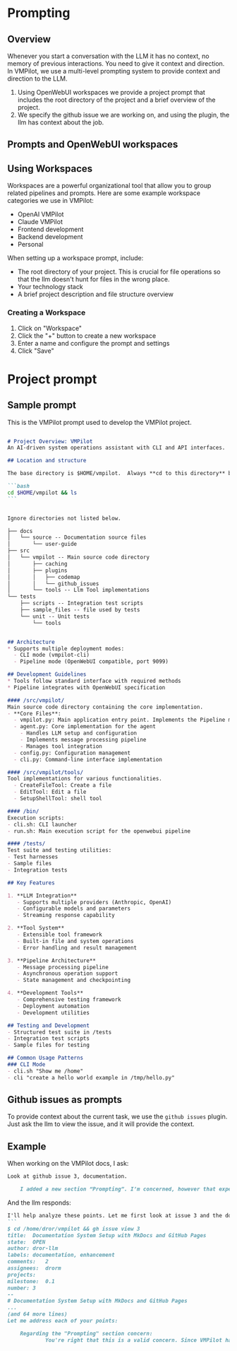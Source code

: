 # Prompting

## Overview
Whenever you start a conversation with the LLM it has no context, no memory of previous interactions. You need to give it context and direction. 
In VMPilot, we use a multi-level prompting system to provide context and direction to the LLM.

1. Using OpenWebUI workspaces we provide a project prompt that includes the root directory of the project and a brief overview of the project.
2. We specify the github issue we are working on, and using the plugin, the llm has context about the job.


## Prompts and OpenWebUI workspaces

## Using Workspaces

Workspaces are a powerful organizational tool that allow you to group related pipelines and prompts. Here are some example workspace categories we use in VMPilot:

- OpenAI VMPilot
- Claude VMPilot
- Frontend development
- Backend development
- Personal

When setting up a workspace prompt, include:

- The root directory of your project. This is crucial for file operations so that the llm doesn't hunt for files in the wrong place.
- Your technology stack
- A brief project description and file structure overview

### Creating a Workspace
1. Click on "Workspace"
2. Click the "+" button to create a new workspace
3. Enter a name and configure the prompt and settings
4. Click "Save"

# Project prompt

## Sample prompt

This is the VMPilot prompt used to develop the VMPilot project. 

````markdown

# Project Overview: VMPilot
An AI-driven system operations assistant with CLI and API interfaces.

## Location and structure

The base directory is $HOME/vmpilot.  Always **cd to this directory** before looking at the files.

```bash
cd $HOME/vmpilot && ls
```


Ignore directories not listed below.

├── docs
│   └── source -- Documentation source files
│       └── user-guide
├── src
│   └── vmpilot -- Main source code directory
│       ├── caching
│       ├── plugins
│       │   ├── codemap
│       │   └── github_issues
│       └── tools -- Llm Tool implementations
└── tests
    ├── scripts -- Integration test scripts
    ├── sample_files -- file used by tests
    └── unit -- Unit tests
        └── tools


## Architecture
* Supports multiple deployment modes:
  - CLI mode (vmpilot-cli)
  - Pipeline mode (OpenWebUI compatible, port 9099)

## Development Guidelines
* Tools follow standard interface with required methods
* Pipeline integrates with OpenWebUI specification

#### /src/vmpilot/
Main source code directory containing the core implementation.
- **Core Files**:
  - vmpilot.py: Main application entry point. Implements the Pipeline mode.
  - agent.py: Core implementation for the agent
    - Handles LLM setup and configuration
    - Implements message processing pipeline
    - Manages tool integration
  - config.py: Configuration management
  - cli.py: Command-line interface implementation

#### /src/vmpilot/tools/
Tool implementations for various functionalities.
  - CreateFileTool: Create a file
  - EditTool: Edit a file
  - SetupShellTool: shell tool

#### /bin/
Execution scripts:
- cli.sh: CLI launcher
- run.sh: Main execution script for the openwebui pipeline

#### /tests/
Test suite and testing utilities:
- Test harnesses
- Sample files
- Integration tests

## Key Features

1. **LLM Integration**
   - Supports multiple providers (Anthropic, OpenAI)
   - Configurable models and parameters
   - Streaming response capability

2. **Tool System**
   - Extensible tool framework
   - Built-in file and system operations
   - Error handling and result management

3. **Pipeline Architecture**
   - Message processing pipeline
   - Asynchronous operation support
   - State management and checkpointing

4. **Development Tools**
   - Comprehensive testing framework
   - Deployment automation
   - Development utilities

## Testing and Development
- Structured test suite in /tests
- Integration test scripts
- Sample files for testing

## Common Usage Patterns
### CLI Mode
- cli.sh "Show me /home"
- cli "create a hello world example in /tmp/hello.py" 
````

## Github issues as prompts

To provide context about the current task, we use the `github issues` plugin.  Just ask the llm to view the issue, and it will provide the context. 

## Example
When working on the VMPilot docs, I ask:

```markdown
Look at github issue 3, documentation.   

    I added a new section “Prompting”. I’m concerned, however that experienced users will skip it because they know how to prompt. However, this page has some important info about prompting in vmpilot   
```
And the llm responds:
````markdown
I'll help analyze these points. Let me first look at issue 3 and the documentation.
```
$ cd /home/dror/vmpilot && gh issue view 3 
title:  Documentation System Setup with MkDocs and GitHub Pages
state:  OPEN
author: dror-llm
labels: documentation, enhancement
comments:   2
assignees:  drorm
projects:   
milestone:  0.1
number: 3
--
# Documentation System Setup with MkDocs and GitHub Pages
...
(and 64 more lines)
Let me address each of your points: 

    Regarding the "Prompting" section concern: 
            You're right that this is a valid concern. Since VMPilot has specific prompting requirements/features, I suggest renaming it to something more specific like "VMPilot-Specific Prompting" or "VMPilot Prompt System" to differentiate it from general LLM prompting. This makes it clear that even experienced prompt engineers should read it.
````
